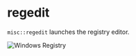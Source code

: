 # regedit

`misc::regedit` launches the registry editor.

![Windows Registry](../../../.gitbook/assets/misc\_regedit.png)
